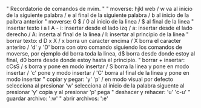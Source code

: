 " Recordatorio de comandos de nvim.
"
" moverse: hjkl web / w va al inicio de la siguiente palabra / e al final de la siguiente palabra / b al inicio de la palbra anterior
" moverse: 0 $ / 0 al inicio de la linea / $ al final de la linea
" insertar texto i a I A - i: insertar desde el lado izq / a: insertar desde el lado derecho / A: inserta al final de la linea / I: insertar al principio de la linea
" borrar texto: d D x X / x borra un caracter encima / X borra el caracter anteriro / 'd' y 'D' borra con otro comando siguiendo los comandos de moverse, por ejemplo dd borra toda la linea, d$ borra desde donde estoy al final, d0 borra desde donde estoy hasta el principio.
" borrar + insertar: cCsS / s borra y pone en modo insertar / S borra la linea y pone en modo insertar / 'c' pone y modo insertar / 'C' borra al final de la linea y pone en modo insertar
" copiar y pegar: 'y' 'p' / en modo visual por defecto selecciona al presionar 'w' selecciona al inicio de la palabra siguente al presionar 'y' copia y al presionar 'p' pega
" deshacer y rehacer: 'u' 'c-u'
" guardar archivo: ':w'
" abrir archivos: ':e'
